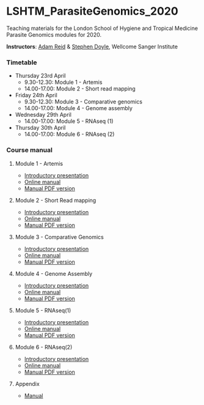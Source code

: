 # LSHTM_ParasiteGenomics_2020

Teaching materials for the London School of Hygiene and Tropical Medicine Parasite Genomics modules for 2020.

**Instructors**: [Adam Reid](mailto:ar11@sanger.ac.uk) & [Stephen Doyle](mailto:sd21@sanger.ac.uk), Wellcome Sanger Institute

### Timetable
- Thursday 23rd April
     - 9.30-12.30: Module 1 - Artemis
     - 14.00-17.00: Module 2 - Short read mapping
- Friday 24th April
     - 9.30-12.30: Module 3 - Comparative genomics
     - 14.00-17.00: Module 4 - Genome assembly
- Wednesday 29th April
     - 14.00-17.00: Module 5 - RNAseq (1)
- Thursday 30th April
     - 14.00-17.00: Module 6 - RNAseq (2)


### Course manual
1. Module 1 - Artemis
     - [Introductory presentation](presentations/Presentation_PathogenGenomicsLSHTM_Module1_Artemis.pdf)
     - [Online manual](Module_1_Artemis.md)
     - [Manual PDF version]()

2. Module 2 - Short Read mapping
     - [Introductory presentation](presentations/Presentation_PathogenGenomicsLSHTM_Module2_Short_read_mapping.pdf)
     - [Online manual](Module_2_Mapping_Short_Reads.md)
     - [Manual PDF version]()

3. Module 3 - Comparative Genomics
     - [Introductory presentation](presentations/Presentation_PathogenGenomicsLSHTM_Module3_ComparativeGenomics.pdf)
     - [Online manual](Module_3_Comparative_Genomics.md)
     - [Manual PDF version]()

4. Module 4 - Genome Assembly
     - [Introductory presentation](presentations/Presentation_PathogenGenomicsLSHTM_Module4_DeNovoAssembly.pdf)
     - [Online manual](Module_4_Genome_Assembly.md)
     - [Manual PDF version]()

5. Module 5 - RNAseq(1)
     - [Introductory presentation]()
     - [Online manual](Module_5_RNAseq1.md)
     - [Manual PDF version]()

6. Module 6 - RNAseq(2)
     - [Introductory presentation]()
     - [Online manual]()
     - [Manual PDF version]()

7. Appendix
     - [Manual](presentations/LSHTM_Appendix.pdf)
